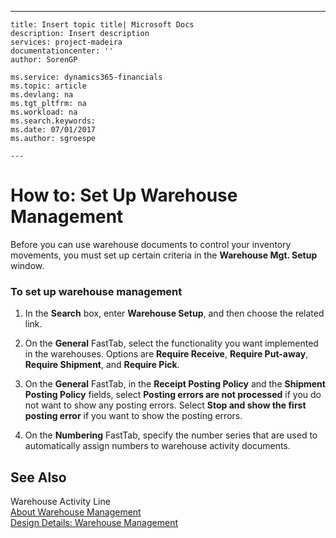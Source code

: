 ---
    title: Insert topic title| Microsoft Docs
    description: Insert description
    services: project-madeira
    documentationcenter: ''
    author: SorenGP

    ms.service: dynamics365-financials
    ms.topic: article
    ms.devlang: na
    ms.tgt_pltfrm: na
    ms.workload: na
    ms.search.keywords:
    ms.date: 07/01/2017
    ms.author: sgroespe

    ---
# How to: Set Up Warehouse Management
Before you can use warehouse documents to control your inventory movements, you must set up certain criteria in the **Warehouse Mgt. Setup** window.  
  
### To set up warehouse management  
  
1.  In the **Search** box, enter **Warehouse Setup**, and then choose the related link.  
  
2.  On the **General** FastTab, select the functionality you want implemented in the warehouses. Options are **Require Receive**, **Require Put-away**, **Require Shipment**, and **Require Pick**.  
  
3.  On the **General** FastTab, in the **Receipt Posting Policy** and the **Shipment Posting Policy** fields, select **Posting errors are not processed** if you do not want to show any posting errors. Select **Stop and show the first posting error** if you want to show the posting errors.  
  
4.  On the **Numbering** FastTab, specify the number series that are used to automatically assign numbers to warehouse activity documents.  
  
## See Also  
 Warehouse Activity Line   
 [About Warehouse Management](../WarehouseActivities/about-warehouse-management.md)   
 [Design Details: Warehouse Management](../ApplicationDesign/design-details-warehouse-management.md)